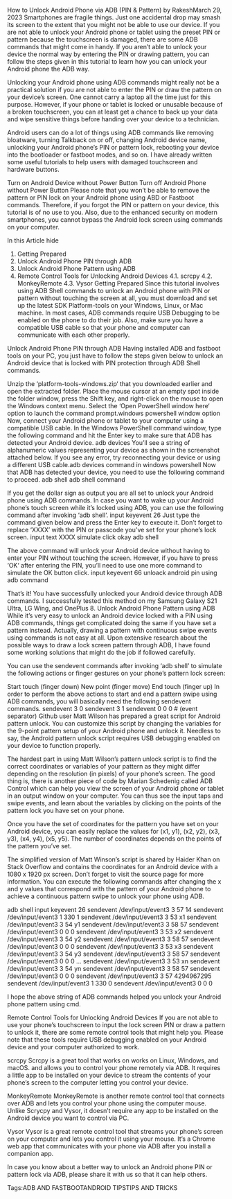 How to Unlock Android Phone via ADB (PIN & Pattern)
by RakeshMarch 29, 2023
Smartphones are fragile things. Just one accidental drop may smash its screen to the extent that you might not be able to use our device. If you are not able to unlock your Android phone or tablet using the preset PIN or pattern because the touchscreen is damaged, there are some ADB commands that might come in handy. If you aren’t able to unlock your device the normal way by entering the PIN or drawing pattern, you can follow the steps given in this tutorial to learn how you can unlock your Android phone the ADB way.

Unlocking your Android phone using ADB commands might really not be a practical solution if you are not able to enter the PIN or draw the pattern on your device’s screen. One cannot carry a laptop all the time just for this purpose. However, if your phone or tablet is locked or unusable because of a broken touchscreen, you can at least get a chance to back up your data and wipe sensitive things before handing over your device to a technician.

Android users can do a lot of things using ADB commands like removing bloatware, turning Talkback on or off, changing Android device name, unlocking your Android phone’s PIN or pattern lock, rebooting your device into the bootloader or fastboot modes, and so on. I have already written some useful tutorials to help users with damaged touchscreen and hardware buttons.

Turn on Android Device without Power Button
Turn off Android Phone without Power Button
Please note that you won’t be able to remove the pattern or PIN lock on your Android phone using ABD or Fastboot commands. Therefore, if you forgot the PIN or pattern on your device, this tutorial is of no use to you. Also, due to the enhanced security on modern smartphones, you cannot bypass the Android lock screen using commands on your computer.

In this Article hide
1. Getting Prepared
2. Unlock Android Phone PIN through ADB
3. Unlock Android Phone Pattern using ADB
4. Remote Control Tools for Unlocking Android Devices
4.1. scrcpy
4.2. MonkeyRemote
4.3. Vysor
Getting Prepared
Since this tutorial involves using ADB Shell commands to unlock an Android phone with PIN or pattern without touching the screen at all, you must download and set up the latest SDK Platform-tools on your Windows, Linux, or Mac machine. In most cases, ADB commands require USB Debugging to be enabled on the phone to do their job. Also, make sure you have a compatible USB cable so that your phone and computer can communicate with each other properly.

Unlock Android Phone PIN through ADB
Having installed ADB and fastboot tools on your PC, you just have to follow the steps given below to unlock an Android device that is locked with PIN protection through ADB Shell commands.

Unzip the ‘platform-tools-windows.zip‘ that you downloaded earlier and open the extracted folder.
Place the mouse cursor at an empty spot inside the folder window, press the Shift key, and right-click on the mouse to open the Windows context menu. Select the ‘Open PowerShell window here‘ option to launch the command prompt.windows powershell window option
Now, connect your Android phone or tablet to your computer using a compatible USB cable.
In the Windows PowerShell command window, type the following command and hit the Enter key to make sure that ADB has detected your Android device.
adb devices
You’ll see a string of alphanumeric values representing your device as shown in the screenshot attached below. If you see any error, try reconnecting your device or using a different USB cable.adb devices command in windows powershell
Now that ADB has detected your device, you need to use the following command to proceed.
adb shell
adb shell command

If you get the dollar sign as output you are all set to unlock your Android phone using ADB commands.
In case you want to wake up your Android phone’s touch screen while it’s locked using ADB, you can use the following command after invoking ‘adb shell‘.
input keyevent 26
Just type the command given below and press the Enter key to execute it. Don’t forget to replace ‘XXXX’ with the PIN or passcode you’ve set for your phone’s lock screen.
input text XXXX
simulate click okay adb shell

The above command will unlock your Android device without having to enter your PIN without touching the screen. However, if you have to press ‘OK‘ after entering the PIN, you’ll need to use one more command to simulate the OK button click.
input keyevent 66
unloack android pin using adb command

That’s it! You have successfully unlocked your Android device through ADB commands. I successfully tested this method on my Samsung Galaxy S21 Ultra, LG Wing, and OnePlus 8.
Unlock Android Phone Pattern using ADB
While it’s very easy to unlock an Android device locked with a PIN using ADB commands, things get complicated doing the same if you have set a pattern instead. Actually, drawing a pattern with continuous swipe events using commands is not easy at all. Upon extensive research about the possible ways to draw a lock screen pattern through ADB, I have found some working solutions that might do the job if followed carefully.

You can use the sendevent commands after invoking ‘adb shell’ to simulate the following actions or finger  gestures on your phone’s pattern lock screen:

Start touch (finger down)
New point (finger move)
End touch (finger up)
In order to perform the above actions to start and end a pattern swipe using ADB commands, you will basically need the following sendevent commands.
sendevent 3 0
sendevent 3 1
sendevent 0 0 0 # (event separator)
Github user Matt Wilson has prepared a great script for Android pattern unlock. You can customize this script by changing the variables for the 9-point pattern setup of your Android phone and unlock it. Needless to say, the Android pattern unlock script requires USB debugging enabled on your device to function properly.

The hardest part in using Matt Wilson’s pattern unlock script is to find the correct coordinates or variables of your pattern as they might differ depending on the resolution (in pixels) of your phone’s screen. The good thing is, there is another piece of code by Marian Schedenig called ADB Control which can help you view the screen of your Android phone or tablet in an output window on your computer. You can thus see the input taps and swipe events, and learn about the variables by clicking on the points of the pattern lock you have set on your phone.

Once you have the set of coordinates for the pattern you have set on your Android device, you can easily replace the values for (x1, y1), (x2, y2), (x3, y3), (x4, y4), (x5, y5). The number of coordinates depends on the points of the pattern you’ve set.

The simplified version of Matt Winson’s script is shared by Haider Khan on Stack Overflow and contains the coordinates for an Android device with a 1080 x 1920 px screen. Don’t forget to visit the source page for more information. You can execute the following commands after changing the x and y values that correspond with the pattern of your Android phone to achieve a continuous pattern swipe to unlock your phone using ADB.

adb shell
input keyevent 26
sendevent /dev/input/event3 3 57 14
sendevent /dev/input/event3 1 330 1
sendevent /dev/input/event3 3 53 x1
sendevent /dev/input/event3 3 54 y1
sendevent /dev/input/event3 3 58 57
sendevent /dev/input/event3 0 0 0
sendevent /dev/input/event3 3 53 x2
sendevent /dev/input/event3 3 54 y2
sendevent /dev/input/event3 3 58 57
sendevent /dev/input/event3 0 0 0
sendevent /dev/input/event3 3 53 x3
sendevent /dev/input/event3 3 54 y3
sendevent /dev/input/event3 3 58 57
sendevent /dev/input/event3 0 0 0
…
sendevent /dev/input/event3 3 53 xn
sendevent /dev/input/event3 3 54 yn
sendevent /dev/input/event3 3 58 57
sendevent /dev/input/event3 0 0 0
sendevent /dev/input/event3 3 57 4294967295
sendevent /dev/input/event3 1 330 0
sendevent /dev/input/event3 0 0 0

I hope the above string of ADB commands helped you unlock your Android phone pattern using cmd.

Remote Control Tools for Unlocking Android Devices
If you are not able to use your phone’s touchscreen to input the lock screen PIN or draw a pattern to unlock it, there are some remote control tools that might help you. Please note that these tools require USB debugging enabled on your Android device and your computer authorized to work.

scrcpy
Scrcpy is a great tool that works on works on Linux, Windows, and macOS. and allows you to control your phone remotely via ADB. It requires a little app to be installed on your device to stream the contents of your phone’s screen to the computer letting you control your device.

MonkeyRemote
MonkeyRemote is another remote control tool that connects over ADB and lets you control your phone using the computer mouse. Unlike Scrycpy and Vysor, it doesn’t require any app to be installed on the Android device you want to control via PC.

Vysor
Vysor is a great remote control tool that streams your phone’s screen on your computer and lets you control it using your mouse. It’s a Chrome web app that communicates with your phone via ADB after you install a companion app.

In case you know about a better way to unlock an Android phone PIN or pattern lock via ADB, please share it with us so that it can help others.

Tags:ADB AND FASTBOOTANDROID TIPSTIPS AND TRICKS